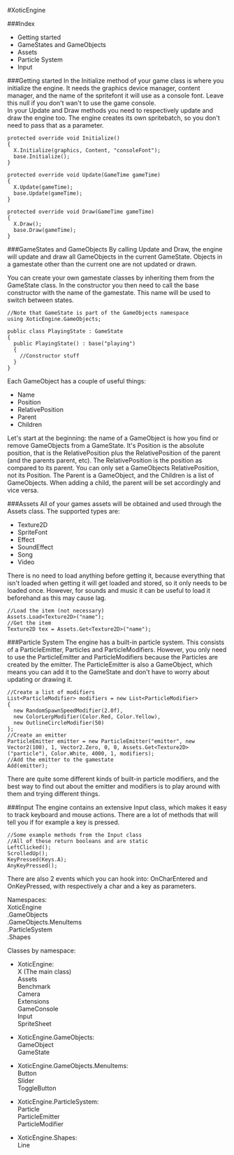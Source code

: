 #XoticEngine

###Index
- Getting started
- GameStates and GameObjects
- Assets
- Particle System
- Input

###Getting started
In the Initialize method of your game class is where you initialize the engine.
It needs the graphics device manager, content manager, and the name of the spritefont it will use as a console font. Leave this null if you don't wan't to use the game console.<br>
In your Update and Draw methods you need to respectively update and draw the engine too. The engine creates its own spritebatch, so you don't need to pass that as a parameter.
```
protected override void Initialize()
{
  X.Initialize(graphics, Content, "consoleFont");
  base.Initialize();
}

protected override void Update(GameTime gameTime)
{
  X.Update(gameTime);
  base.Update(gameTime);
}

protected override void Draw(GameTime gameTime)
{
  X.Draw();
  base.Draw(gameTime);
}
```

###GameStates and GameObjects
By calling Update and Draw, the engine will update and draw all GameObjects in the current GameState. Objects in a gamestate other than the current one are not updated or drawn.

You can create your own gamestate classes by inheriting them from the GameState class. In the constructor you then need to call the base constructor with the name of the gamestate. This name will be used to switch between states.
```
//Note that GameState is part of the GameObjects namespace
using XoticEngine.GameObjects;

public class PlayingState : GameState
{
  public PlayingState() : base("playing")
  {
    //Constructor stuff
  }
}
```

Each GameObject has a couple of useful things:
- Name
- Position
- RelativePosition
- Parent
- Children

Let's start at the beginning: the name of a GameObject is how you find or remove GameObjects from a GameState. It's Position is the absolute position, that is the RelativePosition plus the RelativePosition of the parent (and the parents parent, etc). The RelativePosition is the position as compared to  its parent. You can only set a GameObjects RelativePosition, not its Position. The Parent is a GameObject, and the Children is a list of GameObjects. When adding a child, the parent will be set accordingly and vice versa.

###Assets
All of your games assets will be obtained and used through the Assets class. The supported types are:
- Texture2D
- SpriteFont
- Effect
- SoundEffect
- Song
- Video

There is no need to load anything before getting it, because everything that isn't loaded when getting it will get loaded and stored, so it only needs to be loaded once. However, for sounds and music it can be useful to load it beforehand as this may cause lag.
```
//Load the item (not necessary)
Assets.Load<Texture2D>("name");
//Get the item
Texture2D tex = Assets.Get<Texture2D>("name");
```

###Particle System
The engine has a built-in particle system. This consists of a ParticleEmitter, Particles and ParticleModifiers. However, you only need to use the ParticleEmitter and ParticleModifiers because the Particles are created by the emitter. The ParticleEmitter is also a GameObject, which means you can add it to the GameState and don't have to worry about updating or drawing it.
```
//Create a list of modifiers
List<ParticleModifier> modifiers = new List<ParticleModifier>
{
  new RandomSpawnSpeedModifier(2.0f),
  new ColorLerpModifier(Color.Red, Color.Yellow),
  new OutlineCircleModifier(50)
};
//Create an emitter
ParticleEmitter emitter = new ParticleEmitter("emitter", new Vector2(100), 1, Vector2.Zero, 0, 0, Assets.Get<Texture2D>("particle"), Color.White, 4000, 1, modifiers);
//Add the emitter to the gamestate
Add(emitter);
```
There are quite some different kinds of built-in particle modifiers, and the best way to find out about the emitter and modifiers is to play around with them and trying different things.

###Input
The engine contains an extensive Input class, which makes it easy to track keyboard and mouse actions. There are a lot of methods that will tell you if for example a key is pressed.
```
//Some example methods from the Input class
//All of these return booleans and are static
LeftClicked();
ScrolledUp();
KeyPressed(Keys.A);
AnyKeyPressed();
```
There are also 2 events which you can hook into: OnCharEntered and OnKeyPressed, with respectively a char and a key as parameters.

Namespaces:<br>
XoticEngine<br>
.GameObjects<br>
.GameObjects.MenuItems<br>
.ParticleSystem<br>
.Shapes


Classes by namespace:  
- XoticEngine:  
X (The main class)  
Assets  
Benchmark  
Camera  
Extensions  
GameConsole  
Input  
SpriteSheet

- XoticEngine.GameObjects:  
GameObject  
GameState

- XoticEngine.GameObjects.MenuItems:  
Button  
Slider  
ToggleButton

- XoticEngine.ParticleSystem:  
Particle  
ParticleEmitter  
ParticleModifier

- XoticEngine.Shapes:  
Line
